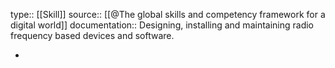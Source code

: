 type:: [[Skill]]
source:: [[@The global skills and competency framework for a digital world]]
documentation:: Designing, installing and maintaining radio frequency based devices and software.

-